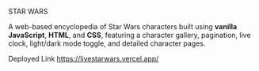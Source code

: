 STAR WARS

A web-based encyclopedia of Star Wars characters built using **vanilla JavaScript**, **HTML**, and **CSS**, featuring a character gallery, pagination, live clock, light/dark mode toggle, and detailed character pages.

Deployed Link
https://livestarwars.vercel.app/